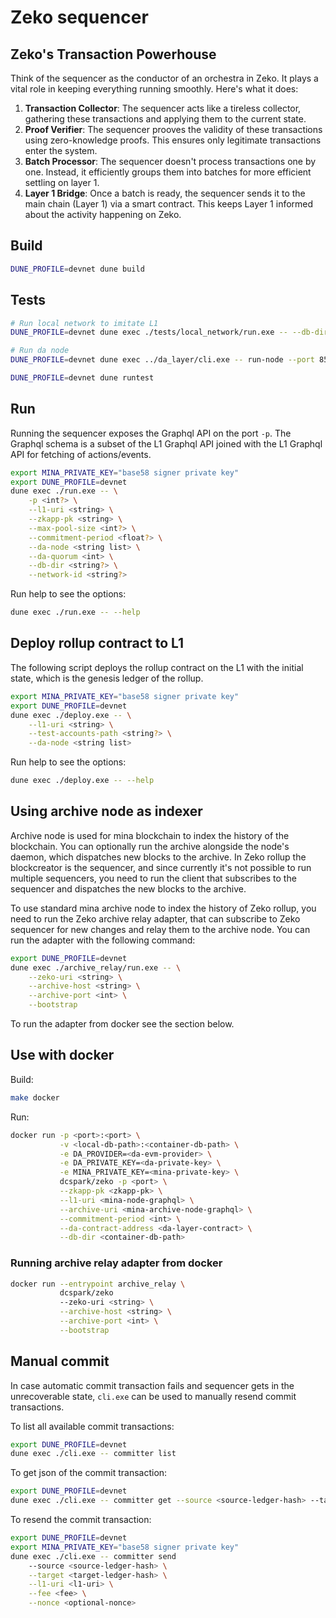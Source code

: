 # Zeko sequencer

## Zeko's Transaction Powerhouse

Think of the sequencer as the conductor of an orchestra in Zeko. It plays a vital role in keeping everything running smoothly. Here's what it does:

1. **Transaction Collector**: The sequencer acts like a tireless collector, gathering these transactions and applying them to the current state.
2. **Proof Verifier**: The sequencer prooves the validity of these transactions using zero-knowledge proofs. This ensures only legitimate transactions enter the system.
3. **Batch Processor**: The sequencer doesn't process transactions one by one. Instead, it efficiently groups them into batches for more efficient settling on layer 1.
4. **Layer 1 Bridge**: Once a batch is ready, the sequencer sends it to the main chain (Layer 1) via a smart contract. This keeps Layer 1 informed about the activity happening on Zeko.

## Build

```bash
DUNE_PROFILE=devnet dune build
```

## Tests

```bash
# Run local network to imitate L1
DUNE_PROFILE=devnet dune exec ./tests/local_network/run.exe -- --db-dir l1_db

# Run da node
DUNE_PROFILE=devnet dune exec ../da_layer/cli.exe -- run-node --port 8555 --random-sk

DUNE_PROFILE=devnet dune runtest
```

## Run

Running the sequencer exposes the Graphql API on the port `-p`. The Graphql schema is a subset of the L1 Graphql API joined with the L1 Graphql API for fetching of actions/events.

```bash
export MINA_PRIVATE_KEY="base58 signer private key"
export DUNE_PROFILE=devnet
dune exec ./run.exe -- \
    -p <int?> \
    --l1-uri <string> \
    --zkapp-pk <string> \
    --max-pool-size <int?> \
    --commitment-period <float?> \
    --da-node <string list> \
    --da-quorum <int> \
    --db-dir <string?> \
    --network-id <string?>
```

Run help to see the options:

```bash
dune exec ./run.exe -- --help
```

## Deploy rollup contract to L1

The following script deploys the rollup contract on the L1 with the initial state, which is the genesis ledger of the rollup.

```bash
export MINA_PRIVATE_KEY="base58 signer private key"
export DUNE_PROFILE=devnet
dune exec ./deploy.exe -- \
    --l1-uri <string> \
    --test-accounts-path <string?> \
    --da-node <string list>
```

Run help to see the options:

```bash
dune exec ./deploy.exe -- --help
```

## Using archive node as indexer

Archive node is used for mina blockchain to index the history of the blockchain. You can optionally run the archive alongside the node's daemon, which dispatches new blocks to the archive. In Zeko rollup the blockcreator is the sequencer, and since currently it's not possible to run multiple sequencers, you need to run the client that subscribes to the sequencer and dispatches the new blocks to the archive.

To use standard mina archive node to index the history of Zeko rollup, you need to run the Zeko archive relay adapter, that can subscribe to Zeko sequencer for new changes and relay them to the archive node.
You can run the adapter with the following command:

```bash
export DUNE_PROFILE=devnet
dune exec ./archive_relay/run.exe -- \
    --zeko-uri <string> \
    --archive-host <string> \
    --archive-port <int> \
    --bootstrap
```

To run the adapter from docker see the section below.

## Use with docker

Build:

```bash
make docker
```

Run:

```bash
docker run -p <port>:<port> \
           -v <local-db-path>:<container-db-path> \
           -e DA_PROVIDER=<da-evm-provider> \
           -e DA_PRIVATE_KEY=<da-private-key> \
           -e MINA_PRIVATE_KEY=<mina-private-key> \
           dcspark/zeko -p <port> \
           --zkapp-pk <zkapp-pk> \
           --l1-uri <mina-node-graphql> \
           --archive-uri <mina-archive-node-graphql> \
           --commitment-period <int> \
           --da-contract-address <da-layer-contract> \
           --db-dir <container-db-path>
```

### Running archive relay adapter from docker

```bash
docker run --entrypoint archive_relay \
           dcspark/zeko
           --zeko-uri <string> \
           --archive-host <string> \
           --archive-port <int> \
           --bootstrap
```

## Manual commit

In case automatic commit transaction fails and sequencer gets in the unrecoverable state, `cli.exe` can be used to manually resend commit transactions.

To list all available commit transactions:

```bash
export DUNE_PROFILE=devnet
dune exec ./cli.exe -- committer list
```

To get json of the commit transaction:

```bash
export DUNE_PROFILE=devnet
dune exec ./cli.exe -- committer get --source <source-ledger-hash> --target <target-ledger-hash>
```

To resend the commit transaction:

```bash
export DUNE_PROFILE=devnet
export MINA_PRIVATE_KEY="base58 signer private key"
dune exec ./cli.exe -- committer send
    --source <source-ledger-hash> \
    --target <target-ledger-hash> \
    --l1-uri <l1-uri> \
    --fee <fee> \
    --nonce <optional-nonce>
```
